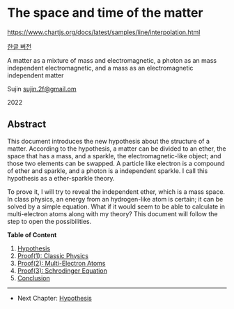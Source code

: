 # The space and time of the matter

https://www.chartjs.org/docs/latest/samples/line/interpolation.html

[한글 버전](./doc/intro.md)

A matter as a mixture of mass and electromagnetic, a photon as an mass independent electromagnetic, and a mass as an electromagnetic independent matter

Sujin sujin.2f@gmail.om

2022

## Abstract

This document introduces the new hypothesis about the structure of a matter. According to the hypothesis, a matter can be divided to an ether, the space that has a mass, and a sparkle, the electromagnetic-like object; and those two elements can be swapped. A particle like electron is a compound of ether and sparkle, and a photon is a independent sparkle. I call this hypothesis as a ether-sparkle theory.

To prove it, I will try to reveal the independent ether, which is a mass space. In class physics, an energy from an hydrogen-like atom is certain; it can be solved by a simple equation. What if it would seem to be able to calculate in multi-electron atoms along with my theory? This document will follow the step to open the possibilities.

**Table of Content**

1. [Hypothesis](./doc/hypothesis_en.md)
1. [Proof(1): Classic Physics](./doc/energy_en.md)
1. [Proof(2): Multi-Electron Atoms](./doc/atomic_spectra_data_en.md)
1. [Proof(3): Schrodinger Equation](./doc/schrodinger_equation_en.md)
1. [Conclusion](./doc/conclusion_en.md)

---

-   Next Chapter: [Hypothesis](./doc/hypothesis_en.md)
